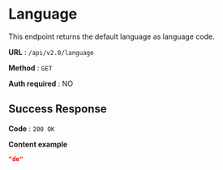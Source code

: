 # Language

This endpoint returns the default language as language code.

**URL** : `/api/v2.0/language`

**Method** : `GET`

**Auth required** : NO

## Success Response

**Code** : `200 OK`

**Content example**

```json
"de"
```
